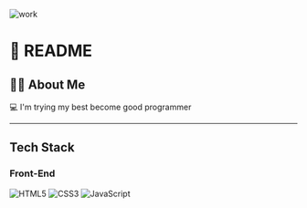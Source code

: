 ![work](https://github.com/user-attachments/assets/fa06fff5-71ec-425e-8442-d3f011717f3f)
# 📖 README

## 👩‍💻 About Me

💻 I'm trying my best become good programmer

---

##  Tech Stack

### Front-End  
![HTML5](https://img.shields.io/badge/-HTML5-E34F26?style=flat&logo=html5&logoColor=white)
![CSS3](https://img.shields.io/badge/-CSS3-1572B6?style=flat&logo=css3)
![JavaScript](https://img.shields.io/badge/-JavaScript-F7DF1E?style=flat&logo=javascript&logoColor=black)
